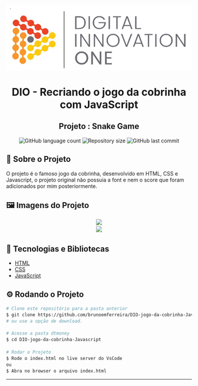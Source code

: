 <div align="center">
   <img src="./Assets/logo-sm-white.png"/>
</div>

<!-- Title -->
<h1 align="center">DIO - Recriando o jogo da cobrinha com JavaScript</h1>

<!-- Subtitle -->
<h2 align="center"> Projeto : Snake Game </h2>

<!-- Badges -->
<p align="center">
  <img alt="GitHub language count" src="https://img.shields.io/github/languages/count/brunoemferreira/DIO-jogo-da-cobrinha-Javascript?color=%2304D361?style=flat-square">
  <img alt="Repository size" src="https://img.shields.io/github/repo-size/brunoemferreira/DIO-jogo-da-cobrinha-Javascript?style=flat-square">
  <img alt="GitHub last commit" src="https://img.shields.io/github/last-commit/brunoemferreira/DIO-jogo-da-cobrinha-Javascript?style=flat-square">
</p>

<!-- Sobre o Projeto -->
<a id="sobre-o-projeto"></a>
## 🚀 Sobre o Projeto
O projeto é o famoso jogo da cobrinha, desenvolvido em HTML, CSS e Javascript, o projeto original não possuia a font e nem o score que foram adicionados por mim posteriormente.

<a id="imagens-do-projeto"></a>
## 🖼️ Imagens do Projeto

<div align="center">
   <img src="./Assets/image1.png"/>
</div>

<div align="center">
   <img src="./Assets/imagem2.png"/>
</div>

<a id="tecnologias-e-bibliotecas"></a>
## 🧰 Tecnologias e Bibliotecas

* [HTML]()
* [CSS]()
* [JavaScript]()

<a id="rodando-o-projeto"></a>
## ⚙️ Rodando o Projeto

```bash
# Clone este repositório para a pasta anterior
$ git clone https://github.com/brunoemferreira/DIO-jogo-da-cobrinha-Javascript.git
# ou use a opção de download.

# Acesse a pasta dtmoney
$ cd DIO-jogo-da-cobrinha-Javascript

# Rodar o Projeto
$ Rode o index.html no live server do VsCode
ou
$ Abra no browser o arquivo index.html

```
---
